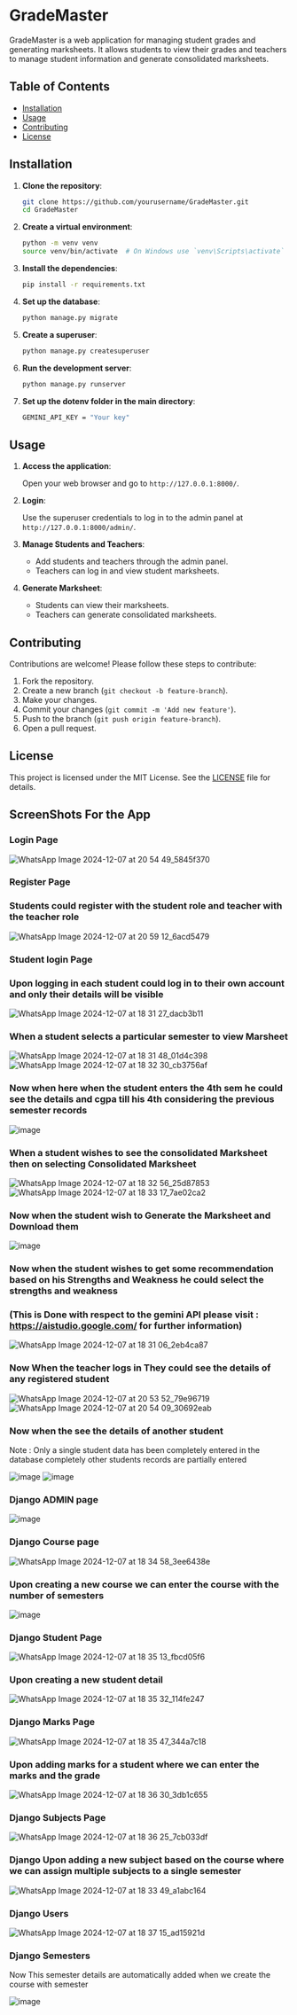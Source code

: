 # GradeMaster

GradeMaster is a web application for managing student grades and generating marksheets. It allows students to view their grades and teachers to manage student information and generate consolidated marksheets.

## Table of Contents

- [Installation](#installation)
- [Usage](#usage)
- [Contributing](#contributing)
- [License](#license)

## Installation

1. **Clone the repository**:

    ```sh
    git clone https://github.com/yourusername/GradeMaster.git
    cd GradeMaster
    ```

2. **Create a virtual environment**:

    ```sh
    python -m venv venv
    source venv/bin/activate  # On Windows use `venv\Scripts\activate`
    ```

3. **Install the dependencies**:

    ```sh
    pip install -r requirements.txt
    ```

4. **Set up the database**:

    ```sh
    python manage.py migrate
    ```

5. **Create a superuser**:

    ```sh
    python manage.py createsuperuser
    ```

6. **Run the development server**:

    ```sh
    python manage.py runserver
    ```
    
7. **Set up the dotenv folder in the main directory**:

    ```sh
    GEMINI_API_KEY = "Your key"
    ```
    
## Usage

1. **Access the application**:

    Open your web browser and go to `http://127.0.0.1:8000/`.

2. **Login**:

    Use the superuser credentials to log in to the admin panel at `http://127.0.0.1:8000/admin/`.

3. **Manage Students and Teachers**:

    - Add students and teachers through the admin panel.
    - Teachers can log in and view student marksheets.

4. **Generate Marksheet**:

    - Students can view their marksheets.
    - Teachers can generate consolidated marksheets.

## Contributing

Contributions are welcome! Please follow these steps to contribute:

1. Fork the repository.
2. Create a new branch (`git checkout -b feature-branch`).
3. Make your changes.
4. Commit your changes (`git commit -m 'Add new feature'`).
5. Push to the branch (`git push origin feature-branch`).
6. Open a pull request.

## License

This project is licensed under the MIT License. See the [LICENSE](LICENSE) file for details.

## ScreenShots For the App 
### Login Page

![WhatsApp Image 2024-12-07 at 20 54 49_5845f370](https://github.com/user-attachments/assets/6f5e7c9b-6340-4d04-9996-2b0129667e4b)


### Register Page 
### Students could register with the student role and teacher with the teacher role 

![WhatsApp Image 2024-12-07 at 20 59 12_6acd5479](https://github.com/user-attachments/assets/1079ae01-f1fb-4723-b6aa-6db9c6f0d311)


### Student login Page 
### Upon logging in each student could log in to their own account and only their details will be visible

![WhatsApp Image 2024-12-07 at 18 31 27_dacb3b11](https://github.com/user-attachments/assets/26df51a7-d966-421b-b3b0-26fb06865420)


### When a student selects a particular semester to view Marsheet

![WhatsApp Image 2024-12-07 at 18 31 48_01d4c398](https://github.com/user-attachments/assets/135f11ca-02fc-4ed6-a647-9e709988a192)
![WhatsApp Image 2024-12-07 at 18 32 30_cb3756af](https://github.com/user-attachments/assets/9e734c27-b498-4d5f-b896-d46dd9596c1b)


### Now when here when the student enters the 4th sem he could see the details and cgpa till his 4th considering the previous semester records
![image](https://github.com/user-attachments/assets/8f99229e-2b18-4737-be52-5d7f376314b5)


### When a student wishes to see the consolidated Marksheet then on selecting Consolidated Marksheet

![WhatsApp Image 2024-12-07 at 18 32 56_25d87853](https://github.com/user-attachments/assets/86a2a519-54a6-4074-8e29-89bfc67af4a5)
![WhatsApp Image 2024-12-07 at 18 33 17_7ae02ca2](https://github.com/user-attachments/assets/648df63e-78ed-4eee-9ecf-1a41ed021155)


### Now when the student wish to Generate the Marksheet and Download them

![image](https://github.com/user-attachments/assets/d49b0d45-8317-496b-9d36-f16977e49639)


### Now when the student wishes to get some recommendation based on his Strengths and Weakness he could select the strengths and weakness
### (This is Done with respect to the gemini API please visit : https://aistudio.google.com/  for further information)

![WhatsApp Image 2024-12-07 at 18 31 06_2eb4ca87](https://github.com/user-attachments/assets/a616a5f7-c80b-43f2-a8cf-0d23c7449b73)


### Now When the teacher logs in They could see the details of any registered student

![WhatsApp Image 2024-12-07 at 20 53 52_79e96719](https://github.com/user-attachments/assets/aa96cf10-08c0-44fa-bb44-fa7997df9747)
![WhatsApp Image 2024-12-07 at 20 54 09_30692eab](https://github.com/user-attachments/assets/7bdf209e-5b4c-41f5-a8ab-784a4ffbf7d8)


### Now when the see the details of another student 
Note : Only a single student data has been completely entered in the database completely other students records are partially entered

![image](https://github.com/user-attachments/assets/5fca7d53-306b-4123-b65f-8ede4cb9eaa1)
![image](https://github.com/user-attachments/assets/1dbcefc7-d8c1-432e-8215-dfaf4d0b2b18)

### Django ADMIN page 

![image](https://github.com/user-attachments/assets/718547fa-6827-4a1e-8507-7ef5d6a0c5ee)


### Django Course page 

![WhatsApp Image 2024-12-07 at 18 34 58_3ee6438e](https://github.com/user-attachments/assets/aab3df17-4ff3-427f-a542-ce21699e59cc)


### Upon creating a new course we can enter the course with the number of semesters 

![image](https://github.com/user-attachments/assets/be419cb5-7164-4691-87cf-dd29529c6115)


### Django Student Page 

![WhatsApp Image 2024-12-07 at 18 35 13_fbcd05f6](https://github.com/user-attachments/assets/eab7c6f5-b69f-4a1a-986e-598210cc1a32)


### Upon creating a new student detail 

![WhatsApp Image 2024-12-07 at 18 35 32_114fe247](https://github.com/user-attachments/assets/c0221822-5353-40c4-bd6e-7f6f078f0912)


### Django Marks Page 

![WhatsApp Image 2024-12-07 at 18 35 47_344a7c18](https://github.com/user-attachments/assets/d5a7d8be-40c6-4465-ad96-f3b374730a86)


### Upon adding marks for a student where we can enter the marks and the grade

![WhatsApp Image 2024-12-07 at 18 36 30_3db1c655](https://github.com/user-attachments/assets/6e01b320-b7ba-4abd-9100-19c8c458c08d)


### Django Subjects Page

![WhatsApp Image 2024-12-07 at 18 36 25_7cb033df](https://github.com/user-attachments/assets/2f23f6c9-c71d-4b29-bd55-1afc85fbd171)


### Django Upon adding a new subject based on the course where we can assign multiple subjects to a single semester

![WhatsApp Image 2024-12-07 at 18 33 49_a1abc164](https://github.com/user-attachments/assets/ae056a00-9bd9-4541-aa7f-dbcad483d8d1)


### Django Users 

![WhatsApp Image 2024-12-07 at 18 37 15_ad15921d](https://github.com/user-attachments/assets/4acc4df5-9a4b-4c57-b7ef-34913b533591)


### Django Semesters 
Now This semester details are automatically added when we create the course with semester 

![image](https://github.com/user-attachments/assets/64c80783-59a9-47f3-a130-526f5e7c1d9d)












